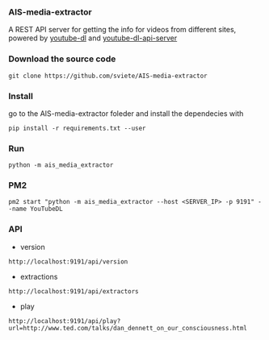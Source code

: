 ### AIS-media-extractor

A REST API server for getting the info for videos from different sites, powered by [youtube-dl](http://rg3.github.io/youtube-dl/) and [youtube-dl-api-server](https://youtube-dl-api-server.readthedocs.io/)


### Download the source code

```
git clone https://github.com/sviete/AIS-media-extractor
```

### Install
go to the AIS-media-extractor foleder and install the dependecies with

```
pip install -r requirements.txt --user
```


### Run

```
python -m ais_media_extractor
```

### PM2

```
pm2 start "python -m ais_media_extractor --host <SERVER_IP> -p 9191" --name YouTubeDL
```

### API

- version
```
http://localhost:9191/api/version
```

- extractions
```
http://localhost:9191/api/extractors
```

- play
```
http://localhost:9191/api/play?url=http://www.ted.com/talks/dan_dennett_on_our_consciousness.html
```
